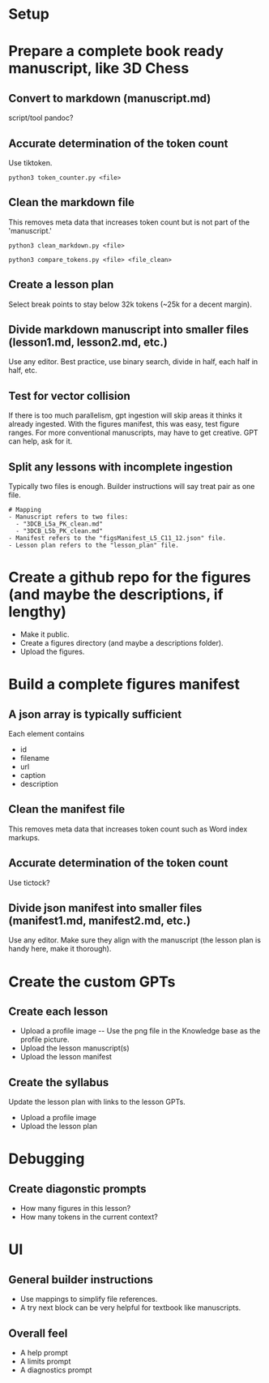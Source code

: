 # Setup

# Prepare a complete book ready manuscript, like 3D Chess

## Convert to markdown (manuscript.md)
script/tool
pandoc?

## Accurate determination of the token count
Use tiktoken.

```python3 token_counter.py <file>```

## Clean the markdown file
This removes meta data that increases token count but is not part of the 'manuscript.'

```python3 clean_markdown.py <file>```

```python3 compare_tokens.py <file> <file_clean>```

## Create a lesson plan
Select break points to stay below 32k tokens (~25k for a decent margin).

## Divide markdown manuscript into smaller files (lesson1.md, lesson2.md, etc.)
Use any editor.
Best practice, use binary search, divide in half, each half in half, etc.

## Test for vector collision
If there is too much parallelism, gpt ingestion will skip areas it thinks it already ingested.
With the figures manifest, this was easy, test figure ranges.
For more conventional manuscripts, may have to get creative.
GPT can help, ask for it.

## Split any lessons with incomplete ingestion
Typically two files is enough.
Builder instructions will say treat pair as one file.
```
# Mapping
- Manuscript refers to two files:
  - "3DCB_L5a_PK_clean.md"
  - "3DCB_L5b_PK_clean.md"
- Manifest refers to the "figsManifest_L5_C11_12.json" file.
- Lesson plan refers to the "lesson_plan" file.
```

# Create a github repo for the figures (and maybe the descriptions, if lengthy)
- Make it public.
- Create a figures directory (and maybe a descriptions folder).
- Upload the figures.

# Build a complete figures manifest

## A json array is typically sufficient
Each element contains
- id
- filename
- url
- caption
- description

## Clean the manifest file
This removes meta data that increases token count such as Word index markups.

## Accurate determination of the token count
Use tictock?

## Divide json manifest into smaller files (manifest1.md, manifest2.md, etc.)
Use any editor.
Make sure they align with the manuscript (the lesson plan is handy here, make it thorough).

# Create the custom GPTs

## Create each lesson
- Upload a profile image
-- Use the png file in the Knowledge base as the profile picture.
- Upload the lesson manuscript(s)
- Upload the lesson manifest

## Create the syllabus
Update the lesson plan with links to the lesson GPTs.
- Upload a profile image
- Upload the lesson plan

# Debugging

## Create diagonstic prompts
- How many figures in this lesson?
- How many tokens in the current context?

# UI

## General builder instructions
- Use mappings to simplify file references.
- A try next block can be very helpful for textbook like manuscripts.

## Overall feel
- A help prompt
- A limits prompt
- A diagnostics prompt
